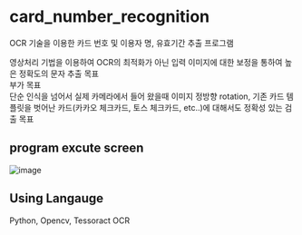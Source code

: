 # card_number_recognition

OCR 기술을 이용한 카드 번호 및 이용자 명, 유효기간 추출 프로그램  

영상처리 기법을 이용하여 OCR의 최적화가 아닌 입력 이미지에 대한 보정을 통하여 높은 정확도의 문자 추출 목표  
부가 목표  
단순 인식을 넘어서 실제 카메라에서 들어 왔을때 이미지 정방향 rotation, 기존 카드 템플릿을 벗어난 카드(카카오 체크카드, 토스 체크카드, etc..)에 대해서도 정확성 있는 검출 목표

## program excute screen
![image](https://user-images.githubusercontent.com/83262616/181176548-51a2a92a-74b5-4861-a99f-010a63852e29.png)


## Using Langauge
Python, Opencv, Tessoract OCR
